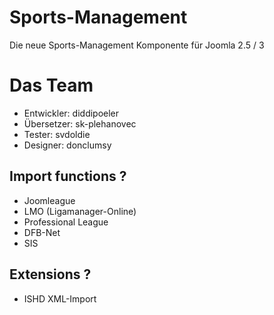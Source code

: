 Sports-Management
================

Die neue Sports-Management Komponente für Joomla 2.5 / 3

Das Team
================
* Entwickler: diddipoeler
* Übersetzer: sk-plehanovec
* Tester: svdoldie
* Designer: donclumsy 



Import functions ?
---------------------
* Joomleague
* LMO (Ligamanager-Online)
* Professional League
* DFB-Net
* SIS 

Extensions ?
---------------------
* ISHD XML-Import
